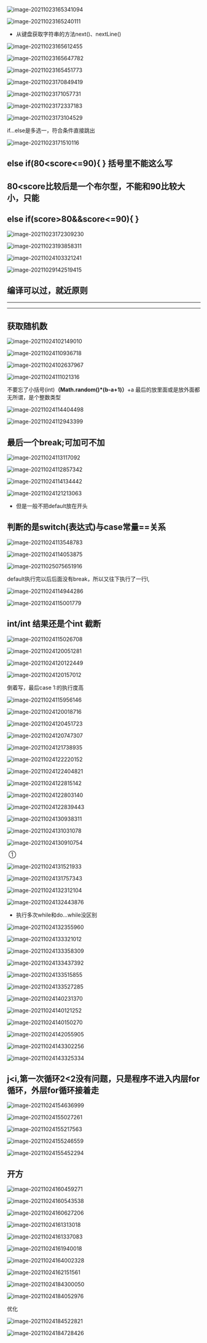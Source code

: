 



![image-20211023165341094](https://raw.githubusercontent.com/EXsYang/PicGo-images-hosting/main/images/image-20211023165341094.png)

![image-20211023165240111](https://raw.githubusercontent.com/EXsYang/PicGo-images-hosting/main/images/image-20211023165240111.png)

- 从键盘获取字符串的方法next()、nextLine()

![image-20211023165612455](https://raw.githubusercontent.com/EXsYang/PicGo-images-hosting/main/images/image-20211023165612455.png)

![image-20211023165647782](https://raw.githubusercontent.com/EXsYang/PicGo-images-hosting/main/images/image-20211023165647782.png)

![image-20211023165451773](https://raw.githubusercontent.com/EXsYang/PicGo-images-hosting/main/images/image-20211023165451773.png)

  ![image-20211023170849419](https://raw.githubusercontent.com/EXsYang/PicGo-images-hosting/main/images/image-20211023170849419.png)

![image-20211023171057731](https://raw.githubusercontent.com/EXsYang/PicGo-images-hosting/main/images/image-20211023171057731.png)

![image-20211023172337183](https://raw.githubusercontent.com/EXsYang/PicGo-images-hosting/main/images/image-20211023172337183.png)

![image-20211023173104529](https://raw.githubusercontent.com/EXsYang/PicGo-images-hosting/main/images/image-20211023173104529.png)

if...else是多选一，符合条件直接跳出

![image-20211023171510116](https://raw.githubusercontent.com/EXsYang/PicGo-images-hosting/main/images/image-20211023171510116.png)

## else if(80<score<=90){   } 括号里不能这么写

## 80<score比较后是一个布尔型，不能和90比较大小，只能

## else if(score>80&&score<=90){   }                                                                                                                                     

![image-20211023172309230](https://raw.githubusercontent.com/EXsYang/PicGo-images-hosting/main/images/image-20211023172309230.png)

![image-20211023193858311](https://raw.githubusercontent.com/EXsYang/PicGo-images-hosting/main/images/image-20211023193858311.png)

![image-20211024103321241](https://raw.githubusercontent.com/EXsYang/PicGo-images-hosting/main/images/image-20211024103321241.png)

![image-20211029142519415](https://raw.githubusercontent.com/EXsYang/PicGo-images-hosting/main/images/image-20211029142519415.png)


## 编译可以过，就近原则



---

---

## 获取随机数



![image-20211024102149010](https://raw.githubusercontent.com/EXsYang/PicGo-images-hosting/main/images/image-20211024102149010.png)



![image-20211024110936718](https://raw.githubusercontent.com/EXsYang/PicGo-images-hosting/main/images/image-20211024110936718.png)

![image-20211024102637967](https://raw.githubusercontent.com/EXsYang/PicGo-images-hosting/main/images/image-20211024102637967.png)

![image-20211024111021316](https://raw.githubusercontent.com/EXsYang/PicGo-images-hosting/main/images/image-20211024111021316.png)

不要忘了小括号(int)**（**Math.random()*(b-a+1)**）**+a            最后的放里面或是放外面都无所谓，是个整数类型

![image-20211024114404498](https://raw.githubusercontent.com/EXsYang/PicGo-images-hosting/main/images/image-20211024114404498.png)

![image-20211024112943399](https://raw.githubusercontent.com/EXsYang/PicGo-images-hosting/main/images/image-20211024112943399.png)

## 最后一个break;可加可不加

![image-20211024113117092](https://raw.githubusercontent.com/EXsYang/PicGo-images-hosting/main/images/image-20211024113117092.png)

![image-20211024112857342](https://raw.githubusercontent.com/EXsYang/PicGo-images-hosting/main/images/image-20211024112857342.png)

![image-20211024114134442](https://raw.githubusercontent.com/EXsYang/PicGo-images-hosting/main/images/image-20211024114134442.png)

![image-20211024121213063](https://raw.githubusercontent.com/EXsYang/PicGo-images-hosting/main/images/image-20211024121213063.png)

- 但是一般不把default放在开头

## 判断的是switch(表达式)与case常量==关系 



![image-20211024113548783](https://raw.githubusercontent.com/EXsYang/PicGo-images-hosting/main/images/image-20211024113548783.png)

![image-20211024114053875](https://raw.githubusercontent.com/EXsYang/PicGo-images-hosting/main/images/image-20211024114053875.png)

![image-20211025075651916](https://raw.githubusercontent.com/EXsYang/PicGo-images-hosting/main/images/image-20211025075651916.png)

default执行完以后后面没有break，所以又往下执行了一行l,

![image-20211024114944286](https://raw.githubusercontent.com/EXsYang/PicGo-images-hosting/main/images/image-20211024114944286.png)

![image-20211024115001779](https://raw.githubusercontent.com/EXsYang/PicGo-images-hosting/main/images/image-20211024115001779.png)

## int/int 结果还是个int   截断

![image-20211024115026708](https://raw.githubusercontent.com/EXsYang/PicGo-images-hosting/main/images/image-20211024115026708.png)

![image-20211024120051281](https://raw.githubusercontent.com/EXsYang/PicGo-images-hosting/main/images/image-20211024120051281.png)

![image-20211024120122449](https://raw.githubusercontent.com/EXsYang/PicGo-images-hosting/main/images/image-20211024120122449.png)

![image-20211024120157012](https://raw.githubusercontent.com/EXsYang/PicGo-images-hosting/main/images/image-20211024120157012.png)

倒着写，最后case 1:的执行度高

![image-20211024115956146](https://raw.githubusercontent.com/EXsYang/PicGo-images-hosting/main/images/image-20211024115956146.png)

![image-20211024120018716](https://raw.githubusercontent.com/EXsYang/PicGo-images-hosting/main/images/image-20211024120018716.png)

![image-20211024120451723](https://raw.githubusercontent.com/EXsYang/PicGo-images-hosting/main/images/image-20211024120451723.png)

![image-20211024120747307](https://raw.githubusercontent.com/EXsYang/PicGo-images-hosting/main/images/image-20211024120747307.png)

![image-20211024121738935](https://raw.githubusercontent.com/EXsYang/PicGo-images-hosting/main/images/image-20211024121738935.png)

![image-20211024122220152](https://raw.githubusercontent.com/EXsYang/PicGo-images-hosting/main/images/image-20211024122220152.png)

![image-20211024122404821](https://raw.githubusercontent.com/EXsYang/PicGo-images-hosting/main/images/image-20211024122404821.png)

![image-20211024122815142](https://raw.githubusercontent.com/EXsYang/PicGo-images-hosting/main/images/image-20211024122815142.png)

![image-20211024122803140](https://raw.githubusercontent.com/EXsYang/PicGo-images-hosting/main/images/image-20211024122803140.png)

![image-20211024122839443](https://raw.githubusercontent.com/EXsYang/PicGo-images-hosting/main/images/image-20211024122839443.png)

![image-20211024130938311](https://raw.githubusercontent.com/EXsYang/PicGo-images-hosting/main/images/image-20211024130938311.png)

![image-20211024131031078](https://raw.githubusercontent.com/EXsYang/PicGo-images-hosting/main/images/image-20211024131031078.png)

![image-20211024130910754](https://raw.githubusercontent.com/EXsYang/PicGo-images-hosting/main/images/image-20211024130910754.png)

​							①

![image-20211024131521933](https://raw.githubusercontent.com/EXsYang/PicGo-images-hosting/main/images/image-20211024131521933.png)

![image-20211024131757343](https://raw.githubusercontent.com/EXsYang/PicGo-images-hosting/main/images/image-20211024131757343.png)

![image-20211024132312104](https://raw.githubusercontent.com/EXsYang/PicGo-images-hosting/main/images/image-20211024132312104.png)

![image-20211024132443876](https://raw.githubusercontent.com/EXsYang/PicGo-images-hosting/main/images/image-20211024132443876.png)

- 执行多次while和do...while没区别

![image-20211024132355960](https://raw.githubusercontent.com/EXsYang/PicGo-images-hosting/main/images/image-20211024132355960.png)

![image-20211024133321012](https://raw.githubusercontent.com/EXsYang/PicGo-images-hosting/main/images/image-20211024133321012.png)

![image-20211024133358309](https://raw.githubusercontent.com/EXsYang/PicGo-images-hosting/main/images/image-20211024133358309.png)

![image-20211024133437392](https://raw.githubusercontent.com/EXsYang/PicGo-images-hosting/main/images/image-20211024133437392.png)

![image-20211024133515855](https://raw.githubusercontent.com/EXsYang/PicGo-images-hosting/main/images/image-20211024133515855.png)

![image-20211024133527285](https://raw.githubusercontent.com/EXsYang/PicGo-images-hosting/main/images/image-20211024133527285.png)

![image-20211024140231370](https://raw.githubusercontent.com/EXsYang/PicGo-images-hosting/main/images/image-20211024140231370.png)

![image-20211024140121252](https://raw.githubusercontent.com/EXsYang/PicGo-images-hosting/main/images/image-20211024140121252.png)

![image-20211024140150270](https://raw.githubusercontent.com/EXsYang/PicGo-images-hosting/main/images/image-20211024140150270.png)

![image-20211024142055905](https://raw.githubusercontent.com/EXsYang/PicGo-images-hosting/main/images/image-20211024142055905.png)

![image-20211024143302256](https://raw.githubusercontent.com/EXsYang/PicGo-images-hosting/main/images/image-20211024143302256.png)

![image-20211024143325334](https://raw.githubusercontent.com/EXsYang/PicGo-images-hosting/main/images/image-20211024143325334.png)

## j<i,第一次循环2<2没有问题，只是程序不进入内层for循环，外层for循环接着走



![image-20211024154636999](https://raw.githubusercontent.com/EXsYang/PicGo-images-hosting/main/images/image-20211024154636999.png)

![image-20211024155027261](https://raw.githubusercontent.com/EXsYang/PicGo-images-hosting/main/images/image-20211024155027261.png)

![image-20211024155217563](https://raw.githubusercontent.com/EXsYang/PicGo-images-hosting/main/images/image-20211024155217563.png)

![image-20211024155246559](https://raw.githubusercontent.com/EXsYang/PicGo-images-hosting/main/images/image-20211024155246559.png)

![image-20211024155452294](https://raw.githubusercontent.com/EXsYang/PicGo-images-hosting/main/images/image-20211024155452294.png) 

## 开方

![image-20211024160459271](https://raw.githubusercontent.com/EXsYang/PicGo-images-hosting/main/images/image-20211024160459271.png)

![image-20211024160543538](https://raw.githubusercontent.com/EXsYang/PicGo-images-hosting/main/images/image-20211024160543538.png)

![image-20211024160627206](https://raw.githubusercontent.com/EXsYang/PicGo-images-hosting/main/images/image-20211024160627206.png)

![image-20211024161313018](https://raw.githubusercontent.com/EXsYang/PicGo-images-hosting/main/images/image-20211024161313018.png)

![image-20211024161337083](https://raw.githubusercontent.com/EXsYang/PicGo-images-hosting/main/images/image-20211024161337083.png)

![image-20211024161940018](https://raw.githubusercontent.com/EXsYang/PicGo-images-hosting/main/images/image-20211024161940018.png)

![image-20211024164002328](https://raw.githubusercontent.com/EXsYang/PicGo-images-hosting/main/images/image-20211024164002328.png)

![image-20211024162151561](https://raw.githubusercontent.com/EXsYang/PicGo-images-hosting/main/images/image-20211024162151561.png)

![image-20211024184300050](https://raw.githubusercontent.com/EXsYang/PicGo-images-hosting/main/images/image-20211024184300050.png)

![image-20211024184052976](https://raw.githubusercontent.com/EXsYang/PicGo-images-hosting/main/images/image-20211024184052976.png)

优化

![image-20211024184522821](https://raw.githubusercontent.com/EXsYang/PicGo-images-hosting/main/images/image-20211024184522821.png)

![image-20211024184728426](https://raw.githubusercontent.com/EXsYang/PicGo-images-hosting/main/images/image-20211024184728426.png)	
